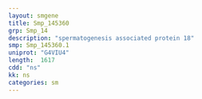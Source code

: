 ```yaml
---
layout: smgene
title: Smp_145360
grp: Smp_14
description: "spermatogenesis associated protein 18"
smp: Smp_145360.1
uniprot: "G4VIU4"
length:  1617
cdd: "ns"
kk: ns
categories: sm
---
```

